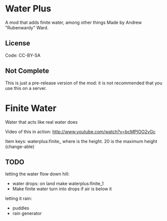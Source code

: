 Water Plus
==========

A mod that adds finite water, among other things
Made by Andrew "Rubenwardy" Ward.

License
-------
   
Code: CC-BY-SA

Not Complete
------------

This is just a pre-release version of the mod: it is not recommended that you use this on a server.


Finite Water
============

Water that acts like real water does

Video of this in action: http://www.youtube.com/watch?v=bcMPIOO2vGc

Item keys: waterplus:finite_<id>
where <id> is the height. 20 is the maximum height (change-able)

TODO
----

letting the water flow down hill:

* water drops: on land make waterplus:finite_1
* Make finite water turn into drops if air is below it

letting it rain:

* puddles
* rain generator
